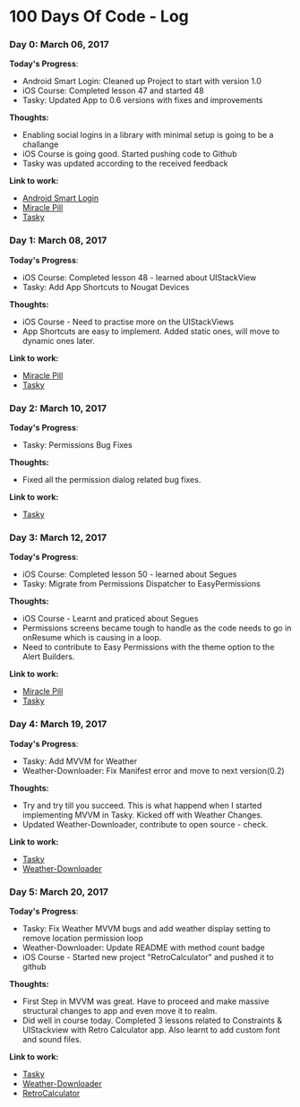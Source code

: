 # 100 Days Of Code - Log

### Day 0: March 06, 2017

**Today's Progress**: 

- Android Smart Login: Cleaned up Project to start with version 1.0
- iOS Course: Completed lesson 47 and started 48
- Tasky: Updated App to 0.6 versions with fixes and improvements

**Thoughts:**

- Enabling social logins in a library with minimal setup is going to be a challange
- iOS Course is going good. Started pushing code to Github
- Tasky was updated according to the received feedback

**Link to work:** 
- [Android Smart Login](https://github.com/CodelightStudios/Android-Smart-Login)
- [Miracle Pill](https://github.com/kalyandechiraju/MiraclePill)
- [Tasky](https://play.google.com/store/apps/details?id=studios.codelight.codify)

### Day 1: March 08, 2017

**Today's Progress**: 

- iOS Course: Completed lesson 48 - learned about UIStackView
- Tasky: Add App Shortcuts to Nougat Devices

**Thoughts:**

- iOS Course - Need to practise more on the UIStackViews
- App Shortcuts are easy to implement. Added static ones, will move to dynamic ones later.

**Link to work:** 
- [Miracle Pill](https://github.com/kalyandechiraju/MiraclePill)
- [Tasky](https://play.google.com/store/apps/details?id=studios.codelight.codify)

### Day 2: March 10, 2017

**Today's Progress**: 

- Tasky: Permissions Bug Fixes

**Thoughts:**

- Fixed all the permission dialog related bug fixes.

**Link to work:** 

- [Tasky](https://play.google.com/store/apps/details?id=studios.codelight.codify)

### Day 3: March 12, 2017

**Today's Progress**: 

- iOS Course: Completed lesson 50 - learned about Segues
- Tasky: Migrate from Permissions Dispatcher to EasyPermissions

**Thoughts:**

- iOS Course - Learnt and praticed about Segues
- Permissions screens became tough to handle as the code needs to go in onResume which is causing in a loop.
- Need to contribute to Easy Permissions with the theme option to the Alert Builders.

**Link to work:** 
- [Miracle Pill](https://github.com/kalyandechiraju/MiraclePill)
- [Tasky](https://play.google.com/store/apps/details?id=studios.codelight.codify)

### Day 4: March 19, 2017

**Today's Progress**: 

- Tasky: Add MVVM for Weather
- Weather-Downloader: Fix Manifest error and move to next version(0.2)

**Thoughts:**

- Try and try till you succeed. This is what happend when I started implementing MVVM in Tasky. Kicked off with Weather Changes.
- Updated Weather-Downloader, contribute to open source - check.

**Link to work:** 

- [Tasky](https://play.google.com/store/apps/details?id=studios.codelight.codify)
- [Weather-Downloader](https://github.com/CodelightStudios/Weather-Downloader)

### Day 5: March 20, 2017

**Today's Progress**: 

- Tasky: Fix Weather MVVM bugs and add weather display setting to remove location permission loop
- Weather-Downloader: Update README with method count badge
- iOS Course - Started new project "RetroCalculator" and pushed it to github


**Thoughts:**

- First Step in MVVM was great. Have to proceed and make massive structural changes to app and even move it to realm.
- Did well in course today. Completed 3 lessons related to Constraints & UIStackview with Retro Calculator app. Also learnt to add custom font and sound files.

**Link to work:** 

- [Tasky](https://play.google.com/store/apps/details?id=studios.codelight.codify)
- [Weather-Downloader](https://github.com/CodelightStudios/Weather-Downloader)
- [RetroCalculator](https://github.com/kalyandechiraju/RetroCalculator)
